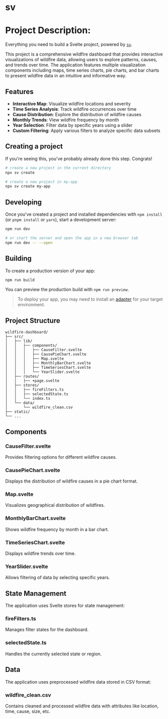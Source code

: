 # sv

# Project Description:
Everything you need to build a Svelte project, powered by [`sv`](https://github.com/sveltejs/cli).

This project is a comprehensive wildfire dashboard that provides interactive visualizations of wildfire data, allowing users to explore patterns, causes, and trends over time. The application features multiple visualization components including maps, time series charts, pie charts, and bar charts to present wildfire data in an intuitive and informative way.

## Features

- **Interactive Map**: Visualize wildfire locations and severity
- **Time Series Analysis**: Track wildfire occurrences over time
- **Cause Distribution**: Explore the distribution of wildfire causes
- **Monthly Trends**: View wildfire frequency by month
- **Year Selection**: Filter data by specific years using a slider
- **Custom Filtering**: Apply various filters to analyze specific data subsets

## Creating a project
If you're seeing this, you've probably already done this step. Congrats!

```bash
# create a new project in the current directory
npx sv create

# create a new project in my-app
npx sv create my-app
```

## Developing
Once you've created a project and installed dependencies with `npm install` (or `pnpm install` or `yarn`), start a development server:

```bash
npm run dev

# or start the server and open the app in a new browser tab
npm run dev -- --open
```

## Building
To create a production version of your app:

```bash
npm run build
```

You can preview the production build with `npm run preview`.

> To deploy your app, you may need to install an [adapter](https://svelte.dev/docs/kit/adapters) for your target environment.

## Project Structure

```
wildfire-dashboard/
├── src/
│   ├── lib/
│   │   ├── components/
│   │   │   ├── CauseFilter.svelte
│   │   │   ├── CausePieChart.svelte
│   │   │   ├── Map.svelte
│   │   │   ├── MonthlyBarChart.svelte
│   │   │   ├── TimeSeriesChart.svelte
│   │   │   └── YearSlider.svelte
│   ├── routes/
│   │   ├── +page.svelte
│   ├── stores/
│   │   ├── fireFilters.ts
│   │   ├── selectedState.ts
│   │   └── index.ts
│   └── data/
│       └── wildfire_clean.csv
├── static/
└── ...
```

## Components

### CauseFilter.svelte
Provides filtering options for different wildfire causes.

### CausePieChart.svelte
Displays the distribution of wildfire causes in a pie chart format.

### Map.svelte
Visualizes geographical distribution of wildfires.

### MonthlyBarChart.svelte
Shows wildfire frequency by month in a bar chart.

### TimeSeriesChart.svelte
Displays wildfire trends over time.

### YearSlider.svelte
Allows filtering of data by selecting specific years.

## State Management

The application uses Svelte stores for state management:

### fireFilters.ts
Manages filter states for the dashboard.

### selectedState.ts
Handles the currently selected state or region.

## Data

The application uses preprocessed wildfire data stored in CSV format:

### wildfire_clean.csv
Contains cleaned and processed wildfire data with attributes like location, time, cause, size, etc.
